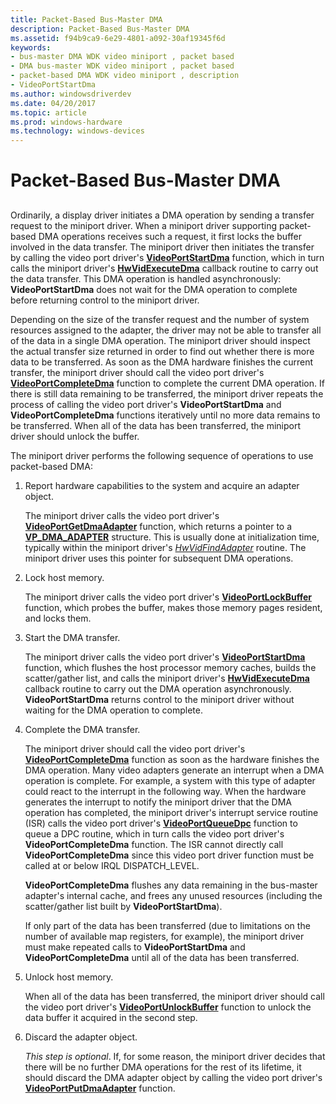 ```yaml
---
title: Packet-Based Bus-Master DMA
description: Packet-Based Bus-Master DMA
ms.assetid: f94b9ca9-6e29-4801-a092-30af19345f6d
keywords:
- bus-master DMA WDK video miniport , packet based
- DMA bus-master WDK video miniport , packet based
- packet-based DMA WDK video miniport , description
- VideoPortStartDma
ms.author: windowsdriverdev
ms.date: 04/20/2017
ms.topic: article
ms.prod: windows-hardware
ms.technology: windows-devices
---
```


# Packet-Based Bus-Master DMA


## <span id="ddk_packet_based_bus_master_dma_gg"></span><span id="DDK_PACKET_BASED_BUS_MASTER_DMA_GG"></span>


Ordinarily, a display driver initiates a DMA operation by sending a transfer request to the miniport driver. When a miniport driver supporting packet-based DMA operations receives such a request, it first locks the buffer involved in the data transfer. The miniport driver then initiates the transfer by calling the video port driver's [**VideoPortStartDma**](https://msdn.microsoft.com/library/windows/hardware/ff570369) function, which in turn calls the miniport driver's [**HwVidExecuteDma**](https://msdn.microsoft.com/library/windows/hardware/ff567330) callback routine to carry out the data transfer. This DMA operation is handled asynchronously: **VideoPortStartDma** does not wait for the DMA operation to complete before returning control to the miniport driver.

Depending on the size of the transfer request and the number of system resources assigned to the adapter, the driver may not be able to transfer all of the data in a single DMA operation. The miniport driver should inspect the actual transfer size returned in order to find out whether there is more data to be transferred. As soon as the DMA hardware finishes the current transfer, the miniport driver should call the video port driver's [**VideoPortCompleteDma**](https://msdn.microsoft.com/library/windows/hardware/ff570286) function to complete the current DMA operation. If there is still data remaining to be transferred, the miniport driver repeats the process of calling the video port driver's **VideoPortStartDma** and **VideoPortCompleteDma** functions iteratively until no more data remains to be transferred. When all of the data has been transferred, the miniport driver should unlock the buffer.

The miniport driver performs the following sequence of operations to use packet-based DMA:

1.  Report hardware capabilities to the system and acquire an adapter object.

    The miniport driver calls the video port driver's [**VideoPortGetDmaAdapter**](https://msdn.microsoft.com/library/windows/hardware/ff570312) function, which returns a pointer to a [**VP\_DMA\_ADAPTER**](https://msdn.microsoft.com/library/windows/hardware/ff570570) structure. This is usually done at initialization time, typically within the miniport driver's [*HwVidFindAdapter*](https://msdn.microsoft.com/library/windows/hardware/ff567332) routine. The miniport driver uses this pointer for subsequent DMA operations.

2.  Lock host memory.

    The miniport driver calls the video port driver's [**VideoPortLockBuffer**](https://msdn.microsoft.com/library/windows/hardware/ff570326) function, which probes the buffer, makes those memory pages resident, and locks them.

3.  Start the DMA transfer.

    The miniport driver calls the video port driver's [**VideoPortStartDma**](https://msdn.microsoft.com/library/windows/hardware/ff570369) function, which flushes the host processor memory caches, builds the scatter/gather list, and calls the miniport driver's [**HwVidExecuteDma**](https://msdn.microsoft.com/library/windows/hardware/ff567330) callback routine to carry out the DMA operation asynchronously. **VideoPortStartDma** returns control to the miniport driver without waiting for the DMA operation to complete.

4.  Complete the DMA transfer.

    The miniport driver should call the video port driver's [**VideoPortCompleteDma**](https://msdn.microsoft.com/library/windows/hardware/ff570286) function as soon as the hardware finishes the DMA operation. Many video adapters generate an interrupt when a DMA operation is complete. For example, a system with this type of adapter could react to the interrupt in the following way. When the hardware generates the interrupt to notify the miniport driver that the DMA operation has completed, the miniport driver's interrupt service routine (ISR) calls the video port driver's [**VideoPortQueueDpc**](https://msdn.microsoft.com/library/windows/hardware/ff570339) function to queue a DPC routine, which in turn calls the video port driver's **VideoPortCompleteDma** function. The ISR cannot directly call **VideoPortCompleteDma** since this video port driver function must be called at or below IRQL DISPATCH\_LEVEL.

    **VideoPortCompleteDma** flushes any data remaining in the bus-master adapter's internal cache, and frees any unused resources (including the scatter/gather list built by **VideoPortStartDma**).

    If only part of the data has been transferred (due to limitations on the number of available map registers, for example), the miniport driver must make repeated calls to **VideoPortStartDma** and **VideoPortCompleteDma** until all of the data has been transferred.

5.  Unlock host memory.

    When all of the data has been transferred, the miniport driver should call the video port driver's [**VideoPortUnlockBuffer**](https://msdn.microsoft.com/library/windows/hardware/ff570373) function to unlock the data buffer it acquired in the second step.

6.  Discard the adapter object.

    *This step is optional*. If, for some reason, the miniport driver decides that there will be no further DMA operations for the rest of its lifetime, it should discard the DMA adapter object by calling the video port driver's [**VideoPortPutDmaAdapter**](https://msdn.microsoft.com/library/windows/hardware/ff570335) function.

 

 





